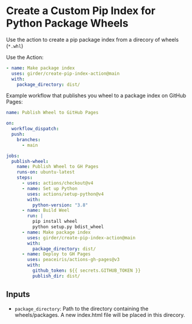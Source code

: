 # Create a Custom Pip Index for Python Package Wheels

Use the action to create a pip package index from a direcory of wheels (`*.whl`)

Use the Action:

```yml
- name: Make package index
  uses: girder/create-pip-index-action@main
  with:
    package_directory: dist/
```

Example workflow that publishes you wheel to a package index on GitHub Pages:

```yml
name: Publish Wheel to GitHub Pages

on:
  workflow_dispatch:
  push:
    branches:
      - main

jobs:
  publish-wheel:
    name: Publish Wheel to GH Pages
    runs-on: ubuntu-latest
    steps:
      - uses: actions/checkout@v4
      - name: Set up Python
        uses: actions/setup-python@v4
        with:
          python-version: "3.8"
      - name: Build Weel
        run: |
          pip install wheel
          python setup.py bdist_wheel
      - name: Make package index
        uses: girder/create-pip-index-action@main
        with:
          package_directory: dist/
      - name: Deploy to GH Pages
        uses: peaceiris/actions-gh-pages@v3
        with:
          github_token: ${{ secrets.GITHUB_TOKEN }}
          publish_dir: dist/
```

## Inputs

- `package_directory`: Path to the directory containing the wheels/packages. A new index.html file will be placed in this direcory.
